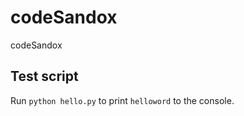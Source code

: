 # codeSandox

codeSandox

## Test script

Run `python hello.py` to print `helloword` to the console.
